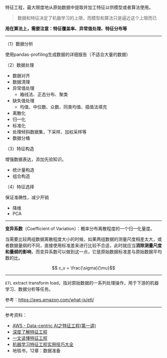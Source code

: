 

特征工程，最大限度地从原始数据中提取并加工特征以供模型或者算法使用。

>数据和特征决定了机器学习的上限，而模型和算法只是逼近这个上限而已

**用在算法上，需要注意：特征覆盖率、异常值处理、特征分布等**


--------


（1）数据分析

使用pandas-profiling生成数据的详细报告（不适合大量的数据）



（2）数据处理

- 数据对齐
- 数据清理
- 异常值处理
  - 箱线法、正态分布、聚类
- 缺失值处理
  - 均值、中位数、众数、同类均值、插值法填充
- 离散化
- 归一化
- 标准化
- 处理倾斜数据集，下采样、加权采样等
- 数据分桶


（3）特征构造

增强数据表达，添加先验知识。

- 统计量构造
- 组合构造


（4）特征选择

保证准确性，减少开销

- 降维
- PCA


-----------

**变异系数**（Coefficient of Variation）：概率分布离散程度的一个归一化量度。

当需要比较两组数据离散程度大小的时候，如果两组数据的测量尺度相差太大，或者数据量纲的不同，直接使用标准差来进行比较不合适，此时就应当**消除测量尺度和量纲的影响**，而变异系数可以做到这一点，它是原始数据标准差与原始数据平均数的比。

$$ c_v = \frac{\sigma}{\mu}$$


-----------


`ETL` extract transform load，指对原始数据的一系列处理操作，用于下游的机器学习、数据分析等任务。

参考：https://aws.amazon.com/what-is/etl/



------------


参考资料：
- [AWS - Data-centric AI之特征工程(第一讲)](https://aws.amazon.com/cn/blogs/china/feature-engineering-of-the-final-version-of-data-centric-ai-lecture-1/)
- [深度了解特征工程](https://zhuanlan.zhihu.com/p/111296130)
- [一文读懂特征工程](https://zhuanlan.zhihu.com/p/174635394)
- [机器学习特征工程实用技巧大全](https://zhuanlan.zhihu.com/p/26444240)
- 地毯书，12章：数据准备